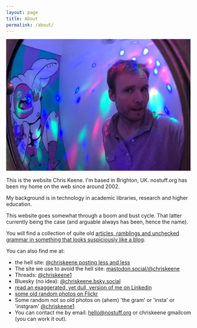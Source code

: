 ```yaml
---
layout: page
title: About
permalink: /about/
---
```


![photo of me](/assets/images/2017ck3.jpg)

This is the website Chris Keene. I'm based in Brighton, UK. nostuff.org has been my home on the web since around 2002.


My background is in technology in academic libraries, research and higher education. 

This website goes somewhat through a boom and bust cycle. That latter currently being the case (and arguable always has been, hence the name). 

You will find a collection of quite old [articles, ramblings and unchecked grammar in something that looks suspiciously like a blog](https://www.nostuff.org/words/).

You can also find me at:

- the hell site: [@chriskeene posting less and less](http://www.twitter.com/chriskeene/)
- The site we use to avoid the hell site: [mastodon.social/@chriskeene](https://mastodon.social/@chriskeene)
- Threads: [@chriskeene1](https://www.threads.net/@chriskeene1)
- Bluesky (no idea): [@chriskeene.bsky.social](https://bsky.app/profile/chriskeene.bsky.social)
- [read an exaggerated, yet dull, version of me on Linkedin](http://www.linkedin.com/in/chriskeene)
- [some old random photos on Flickr](http://flickr.com/photos/chriskeene)
- Some random not so old photos on (ahem) 'the gram' or 'insta' or 'instgram' [@chriskeene1](https://www.instagram.com/chriskeene1/)
- You can contact me by email: hello@nostuff.org or chriskeene gmailcom (you can work it out).
